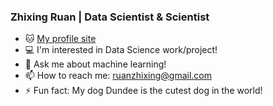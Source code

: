 ### Zhixing Ruan | Data Scientist & Scientist

- 🐱 [My profile site](https://zhixingruan.github.io)
- 💻 I'm interested in Data Science work/project!
- 💬 Ask me about machine learning!
- 📫 How to reach me: <ruanzhixing@gmail.com>
- ⚡ Fun fact: My dog Dundee is the cutest dog in the world!
